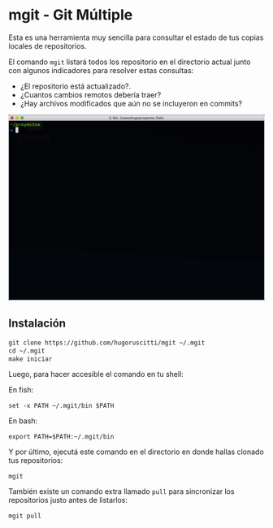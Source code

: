 # mgit - Git Múltiple

Esta es una herramienta muy sencilla para consultar el estado de tus
copias locales de repositorios.

El comando `mgit` listará todos los repositorio en el directorio actual
junto con algunos indicadores para resolver estas consultas:

- ¿El repositorio está actualizado?.
- ¿Cuantos cambios remotos debería traer?
- ¿Hay archivos modificados que aún no se incluyeron en commits?

![preview/demo.png](preview/demo.gif)

## Instalación

```
git clone https://github.com/hugoruscitti/mgit ~/.mgit
cd ~/.mgit
make iniciar
```

Luego, para hacer accesible el comando en tu shell:

En fish:

```
set -x PATH ~/.mgit/bin $PATH
```

En bash:

```
export PATH=$PATH:~/.mgit/bin
```

Y por último, ejecutá este comando en el directorio en donde hallas clonado
tus repositorios:

```
mgit
```

También existe un comando extra llamado `pull` para sincronizar los repositorios
justo antes de listarlos:

```
mgit pull
```
